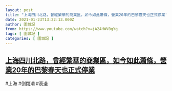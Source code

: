 ```yaml
---
layout: post
title: "上海四川北路，曾經繁華的商業區，如今如此蕭條，營業20年的巴黎春天也正式停業"
date: 2021-01-23T13:22:13.000Z
author: 圍城記
from: https://www.youtube.com/watch?v=jA24HWV0gYg
tags: [ 圍城記 ]
categories: [ 圍城記 ]
---
```

<!--1611408133000-->
[上海四川北路，曾經繁華的商業區，如今如此蕭條，營業20年的巴黎春天也正式停業](https://www.youtube.com/watch?v=jA24HWV0gYg)
------

<div>
#上海 #倒閉潮 #衰退
</div>
